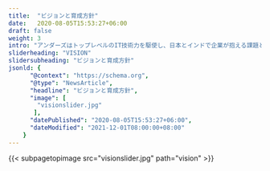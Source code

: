 ```yaml
---
title:  "ビジョンと育成方針"
date:   2020-08-05T15:53:27+06:00
draft: false
weight: 3
intro: "アンダーズはトップレベルのIT技術力を駆使し、日本とインドで企業が抱える課題と向き合ってきました。そんな当社の土台にある、ビジョンや育成方針をお伝えします。"
sliderheading: "VISION"
slidersubheading: "ビジョンと育成方針"
jsonld: {
      "@context": "https://schema.org",
      "@type": "NewsArticle",
      "headline": "ビジョンと育成方針",
      "image": [
        "visionslider.jpg"
       ],
      "datePublished": "2020-08-05T15:53:27+06:00",
      "dateModified": "2021-12-01T08:00:00+08:00"
    }
---
```

{{< subpagetopimage src="visionslider.jpg" path="vision" >}}